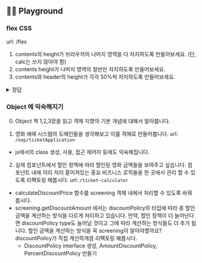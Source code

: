 ## 🏊‍♀️ Playground

### flex CSS

url: /flex

1. contents의 height가 브라우저의 나머지 영역을 다 차지하도록 만들어보세요. (단, calc는 쓰지 않아야 함)
2. contents height가 나머지 영역의 절반만 차지하도록 만들어보세요.
3. contents와 header의 height가 각각 50%씩 차지하도록 만들어보세요.

<details>
<summary>정답</summary>

1. FlexComponent의 부모 element가 전체 브라우저 영역 height가 되도록 설정(부모의 높이를 100vh), Content에 `flex-grow: 1`

2. Content에 `flex-grow: 0.5`

3. Content, Header에 모두 `flex-grow: 1`

부모가 flex container 일 때, flex item들의 기본 사이즈를 더해도 영역이 남는 경우가 있다. 이때 만약 남은 영역을 다 채우게끔 만들어버리고 싶다면? 👉 자식에게 `flex-grow` 먹여서 얼만큼 남은 영역들을 차지하게끔 할것인지 설정

</details>

### Object 에 익숙해지기

0. Object 책 1,2,3장을 읽고 객체 지향의 기본 개념에 대해서 알아봅니다.

1. 영화 예매 시스템의 도메인들을 생각해보고 이를 객체로 만들어봅니다. url: `/oop/ticketApplication`

- js에서의 class 생성, 사용, 접근 제어자 등에도 익숙해집니다.

2. 실제 컴포넌트에서 할인 정책에 따라 할인된 영화 금액들을 보여주고 싶습니다. 컴포넌트 내에 이리 저리 흩어져있는 중요 비즈니스 로직들을 한 곳에서 관리 할 수 있도록 리팩토링 해봅시다.
   url: `/ticket-calculator`

- calculateDiscountPrice 함수를 screening 객체 내에서 처리할 수 있도록 바꿔봅시다.
- screening.getDiscountAmount 에서는 discountPolicy의 타입에 따라 총 할인 금액을 계산하는 방식을 다르게 처리하고 있습니다.
  만약, 할인 정책이 더 늘어난다면 discountPolicy type도 늘어날 것이고 그에 따라 계산하는 방식들도 더 추가 됩니다. 할인 금액을 계산하는 방식을 꼭 screening이 알아야할까요? discountPolicy가 직접 계산하게끔 리팩토링 해봅시다.
  - DiscountPolicy interface 생성, AmountDiscountPolicy, PercentDiscountPolicy 만들기
